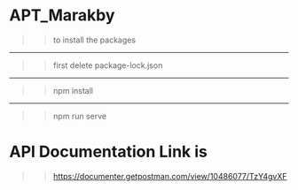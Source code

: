 # APT_Marakby
>> to install the packages
-------------------
>> first delete package-lock.json
-------------------
>>   npm install
-------------------
>>  npm run serve
# API Documentation Link is 
>> https://documenter.getpostman.com/view/10486077/TzY4gvXF
